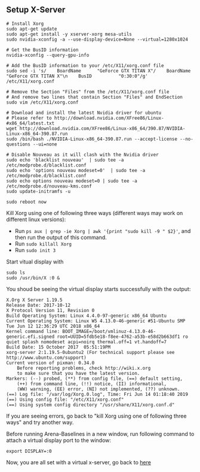 ## Setup X-Server

```
# Install Xorg
sudo apt-get update
sudo apt-get install -y xserver-xorg mesa-utils
sudo nvidia-xconfig -a --use-display-device=None --virtual=1280x1024

# Get the BusID information
nvidia-xconfig --query-gpu-info

# Add the BusID information to your /etc/X11/xorg.conf file
sudo sed -i 's/    BoardName      "GeForce GTX TITAN X"/    BoardName      "GeForce GTX TITAN X"\n    BusID          "0:30:0"/g' /etc/X11/xorg.conf

# Remove the Section "Files" from the /etc/X11/xorg.conf file
# And remove two lines that contain Section "Files" and EndSection
sudo vim /etc/X11/xorg.conf

# Download and install the latest Nvidia driver for ubuntu
# Please refer to http://download.nvidia.com/XFree86/Linux-#x86_64/latest.txt
wget http://download.nvidia.com/XFree86/Linux-x86_64/390.87/NVIDIA-Linux-x86_64-390.87.run
sudo /bin/bash ./NVIDIA-Linux-x86_64-390.87.run --accept-license --no-questions --ui=none

# Disable Nouveau as it will clash with the Nvidia driver
sudo echo 'blacklist nouveau'  | sudo tee -a /etc/modprobe.d/blacklist.conf
sudo echo 'options nouveau modeset=0'  | sudo tee -a /etc/modprobe.d/blacklist.conf
sudo echo options nouveau modeset=0 | sudo tee -a /etc/modprobe.d/nouveau-kms.conf
sudo update-initramfs -u

sudo reboot now
```

Kill Xorg using one of following three ways (different ways may work on different linux versions):
* Run ```ps aux | grep -ie Xorg | awk '{print "sudo kill -9 " $2}'```, and then run the output of this command.
* Run ```sudo killall Xorg```
* Run ```sudo init 3```

Start vitual display with
```
sudo ls
sudo /usr/bin/X :0 &
```
You shoud be seeing the virtual display starts successfully with the output:
```
X.Org X Server 1.19.5
Release Date: 2017-10-12
X Protocol Version 11, Revision 0
Build Operating System: Linux 4.4.0-97-generic x86_64 Ubuntu
Current Operating System: Linux W5 4.13.0-46-generic #51-Ubuntu SMP Tue Jun 12 12:36:29 UTC 2018 x86_64
Kernel command line: BOOT_IMAGE=/boot/vmlinuz-4.13.0-46-generic.efi.signed root=UUID=5fdb5e18-f8ee-4762-a53b-e58d2b663df1 ro quiet splash nomodeset acpi=noirq thermal.off=1 vt.handoff=7
Build Date: 15 October 2017  05:51:19PM
xorg-server 2:1.19.5-0ubuntu2 (For technical support please see http://www.ubuntu.com/support)
Current version of pixman: 0.34.0
	Before reporting problems, check http://wiki.x.org
	to make sure that you have the latest version.
Markers: (--) probed, (**) from config file, (==) default setting,
	(++) from command line, (!!) notice, (II) informational,
	(WW) warning, (EE) error, (NI) not implemented, (??) unknown.
(==) Log file: "/var/log/Xorg.0.log", Time: Fri Jun 14 01:18:40 2019
(==) Using config file: "/etc/X11/xorg.conf"
(==) Using system config directory "/usr/share/X11/xorg.conf.d"
```
If you are seeing errors, go back to "kill Xorg using one of following three ways" and try another way.

Before running Arena-Baselines in a new window, run following command to attach a virtual display port to the window:
```
export DISPLAY=:0
```

Now, you are all set with a virtual x-server, go back to [here](https://github.com/YuhangSong/Arena-Baselines#usage)

